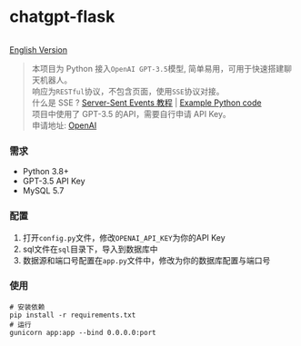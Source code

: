 # chatgpt-flask

<a href="https://zailiangs.com" target="_blank" >
<img src="https://img.shields.io/badge/DevelopedBy-Sun Zailiang-blue.svg?" alt=""/>
</a>

[English Version](./README_EN.md)
> 本项目为 Python 接入`OpenAI GPT-3.5`模型, 简单易用，可用于快速搭建聊天机器人。  
> 响应为`RESTful`协议，不包含页面，使用`SSE`协议对接。  
> 什么是 SSE ? [Server-Sent Events 教程](https://developer.mozilla.org/en-US/docs/Web/API/Server-sent_events/Using_server-sent_events#event_stream_format)
> | [Example Python code](https://github.com/openai/openai-cookbook/blob/main/examples/How_to_stream_completions.ipynb)  
> 项目中使用了 GPT-3.5 的API，需要自行申请 API Key。  
> 申请地址: [OpenAI](https://chat.openai.com)

### 需求

- Python 3.8+
- GPT-3.5 API Key
- MySQL 5.7

### 配置

1. 打开`config.py`文件，修改`OPENAI_API_KEY`为你的API Key
2. sql文件在`sql`目录下，导入到数据库中
3. 数据源和端口号配置在`app.py`文件中，修改为你的数据库配置与端口号

### 使用

```shell
# 安装依赖
pip install -r requirements.txt
# 运行
gunicorn app:app --bind 0.0.0.0:port
```
